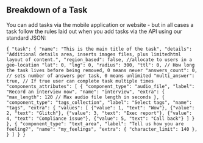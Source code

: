 ## Breakdown of a Task

You can add tasks via the mobile application or website - but in all cases a task follow the rules laid out when you add tasks via the API using our standard JSON:

`
{
      "task": {
        "name": "This is the main title of the task",
        "details": "Additional details area, inserts images files, plus limitedhtml layout of content.",
        "region_based": false, //allocate to users in a geo-location
        "lat": 0,
        "lng": 0,
        "radius": 300,
        "ttl": 0, // How long the task lives before being removed, 0 means never
        "answers_count": 0, // sets number of answers per task, 0 means unlimited
        "multi_answer": true, // If true user can complete task multiple times
        "components_attributes": [
          {
          "component_type": "audio_file",
          "label": "Record an interview now",
          "name": "interview",
          "extra": {
            "max_length": 120 // Max audio file length in seconds
          },
          {
          "component_type": "tags_collection",
          "label": "Select tags",
          "name": "tags",
          "extra": {
            "values": [
              {"value": 1, "text": "Wow"},
              {"value": 2, "text": "Glitch"},
              {"value": 3, "text": "Exec report"},
              {"value": 4, "text": "Compliance issue"},
              {"value": 5, "text": "Call back"}
            ]
          }
        },
        {
          "component_type": "text_area",
          "label": "Tell us how you are feeling?",
          "name": "my_feelings",
          "extra": {
            "character_limit": 140
          },
         }
        ]
      }
}
`
